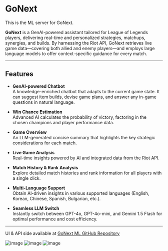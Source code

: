 # GoNext

This is the ML server for GoNext.

**GoNext** is a GenAI-powered assistant tailored for League of Legends players, delivering real-time and personalized strategies, matchups, synergies, and builds. By harnessing the Riot API, GoNext retrieves live game data—covering both allied and enemy players—and employs large language models to offer context-specific guidance for every match.

---

## Features

- **GenAI-powered Chatbot**  
  A knowledge-enriched chatbot that adapts to the current game state. It can suggest item builds, devise game plans, and answer any in-game questions in natural language.

- **Win Chance Estimation**  
  Advanced AI calculates the probability of victory, factoring in the chosen champions and player performance data.

- **Game Overview**  
  An LLM-generated concise summary that highlights the key strategic considerations for each match.

- **Live Game Analysis**  
  Real-time insights powered by AI and integrated data from the Riot API.

- **Match History & Rank Analysis**  
  Explore detailed match histories and rank information for all players with a single click.

- **Multi-Language Support**  
  Obtain AI-driven insights in various supported languages (English, Korean, Chinese, Spanish, Bulgarian, etc.).

- **Seamless LLM Switch**  
  Instantly switch between GPT-4o, GPT-4o-mini, and Gemini 1.5 Flash for optimal performance and cost efficiency.

---

UI & API side available at [GoNext ML GitHub Repository](https://github.com/kostadindev/gonext-ml)

![image](https://github.com/user-attachments/assets/19f03754-e637-4cdf-8eaf-cea434d6bdf9)
![image](https://github.com/user-attachments/assets/92c64060-849f-4e6f-a725-40d22e5765a2)
![image](https://github.com/user-attachments/assets/e7609db4-59d5-4ed6-ad4e-073f5f9153c1)

